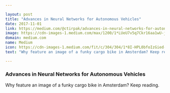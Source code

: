 ```yaml
---

layout: post
title: "Advances in Neural Networks for Autonomous Vehicles"
date: 2017-11-01
link: https://medium.com/@ctirpak/advances-in-neural-networks-for-autonomous-vehicles-26ad52964bd4?source=rss------machine_learning-5
image: https://cdn-images-1.medium.com/max/1200/1*LUeU7v5q7Ckr16aa1wU-jw.jpeg
domain: medium.com
name: Medium
icon: https://cdn-images-1.medium.com/fit/c/304/304/1*8I-HPL0bfoIzGied-dzOvA.png
text: "Why feature an image of a funky cargo bike in Amsterdam? Keep reading."

---
```


### Advances in Neural Networks for Autonomous Vehicles

Why feature an image of a funky cargo bike in Amsterdam? Keep reading.
